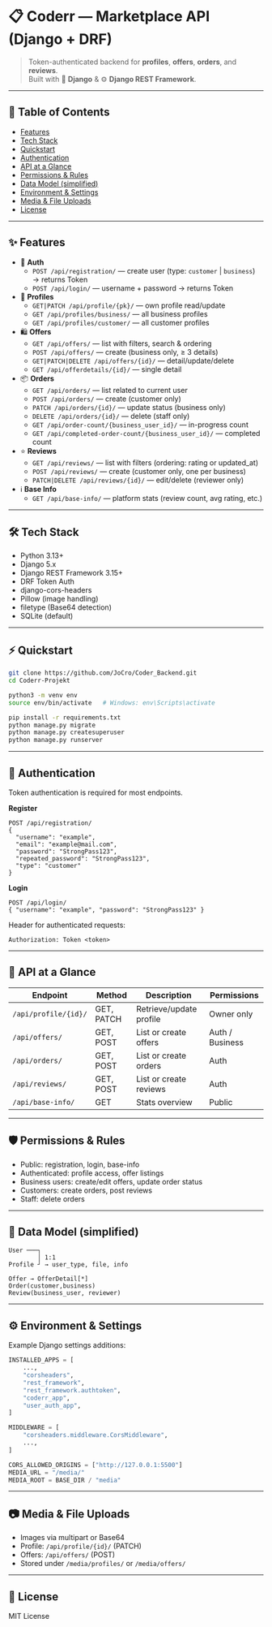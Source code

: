 # 📋 Coderr — Marketplace API (Django + DRF)

> Token-authenticated backend for **profiles**, **offers**, **orders**, and **reviews**.  
> Built with 🐍 **Django** & ⚙️ **Django REST Framework**.

---

## 🧭 Table of Contents

- [Features](#-features)
- [Tech Stack](#-tech-stack)
- [Quickstart](#-quickstart)
- [Authentication](#-authentication)
- [API at a Glance](#-api-at-a-glance)
- [Permissions & Rules](#-permissions--rules)
- [Data Model (simplified)](#-data-model-simplified)
- [Environment & Settings](#-environment--settings)
- [Media & File Uploads](#-media--file-uploads)
- [License](#-license)

---

## ✨ Features

- 🔐 **Auth**
  - `POST /api/registration/` — create user (type: `customer` | `business`) → returns Token
  - `POST /api/login/` — username + password → returns Token
- 👤 **Profiles**
  - `GET|PATCH /api/profile/{pk}/` — own profile read/update
  - `GET /api/profiles/business/` — all business profiles
  - `GET /api/profiles/customer/` — all customer profiles
- 🛍 **Offers**
  - `GET /api/offers/` — list with filters, search & ordering
  - `POST /api/offers/` — create (business only, ≥ 3 details)
  - `GET|PATCH|DELETE /api/offers/{id}/` — detail/update/delete
  - `GET /api/offerdetails/{id}/` — single detail
- 📦 **Orders**
  - `GET /api/orders/` — list related to current user
  - `POST /api/orders/` — create (customer only)
  - `PATCH /api/orders/{id}/` — update status (business only)
  - `DELETE /api/orders/{id}/` — delete (staff only)
  - `GET /api/order-count/{business_user_id}/` — in-progress count
  - `GET /api/completed-order-count/{business_user_id}/` — completed count
- ⭐ **Reviews**
  - `GET /api/reviews/` — list with filters (ordering: rating or updated_at)
  - `POST /api/reviews/` — create (customer only, one per business)
  - `PATCH|DELETE /api/reviews/{id}/` — edit/delete (reviewer only)
- ℹ️ **Base Info**
  - `GET /api/base-info/` — platform stats (review count, avg rating, etc.)

---

## 🛠 Tech Stack

- Python 3.13+
- Django 5.x
- Django REST Framework 3.15+
- DRF Token Auth
- django-cors-headers
- Pillow (image handling)
- filetype (Base64 detection)
- SQLite (default)

---

## ⚡ Quickstart

```bash
git clone https://github.com/JoCro/Coder_Backend.git
cd Coderr-Projekt

python3 -m venv env
source env/bin/activate   # Windows: env\Scripts\activate

pip install -r requirements.txt
python manage.py migrate
python manage.py createsuperuser
python manage.py runserver
```

---

## 🔑 Authentication

Token authentication is required for most endpoints.

**Register**

```http
POST /api/registration/
{
  "username": "example",
  "email": "example@mail.com",
  "password": "StrongPass123",
  "repeated_password": "StrongPass123",
  "type": "customer"
}
```

**Login**

```http
POST /api/login/
{ "username": "example", "password": "StrongPass123" }
```

Header for authenticated requests:

```
Authorization: Token <token>
```

---

## 🔎 API at a Glance

| Endpoint             | Method     | Description             | Permissions     |
| -------------------- | ---------- | ----------------------- | --------------- |
| `/api/profile/{id}/` | GET, PATCH | Retrieve/update profile | Owner only      |
| `/api/offers/`       | GET, POST  | List or create offers   | Auth / Business |
| `/api/orders/`       | GET, POST  | List or create orders   | Auth            |
| `/api/reviews/`      | GET, POST  | List or create reviews  | Auth            |
| `/api/base-info/`    | GET        | Stats overview          | Public          |

---

## 🛡 Permissions & Rules

- Public: registration, login, base-info
- Authenticated: profile access, offer listings
- Business users: create/edit offers, update order status
- Customers: create orders, post reviews
- Staff: delete orders

---

## 🧱 Data Model (simplified)

```
User ───┐
        │ 1:1
Profile ┘ → user_type, file, info

Offer → OfferDetail[*]
Order(customer,business)
Review(business_user, reviewer)
```

---

## ⚙️ Environment & Settings

Example Django settings additions:

```python
INSTALLED_APPS = [
    ...,
    "corsheaders",
    "rest_framework",
    "rest_framework.authtoken",
    "coderr_app",
    "user_auth_app",
]

MIDDLEWARE = [
    "corsheaders.middleware.CorsMiddleware",
    ...,
]

CORS_ALLOWED_ORIGINS = ["http://127.0.0.1:5500"]
MEDIA_URL = "/media/"
MEDIA_ROOT = BASE_DIR / "media"
```

---

## 📷 Media & File Uploads

- Images via multipart or Base64
- Profile: `/api/profile/{id}/` (PATCH)
- Offers: `/api/offers/` (POST)
- Stored under `/media/profiles/` or `/media/offers/`

---

## 📄 License

MIT License
